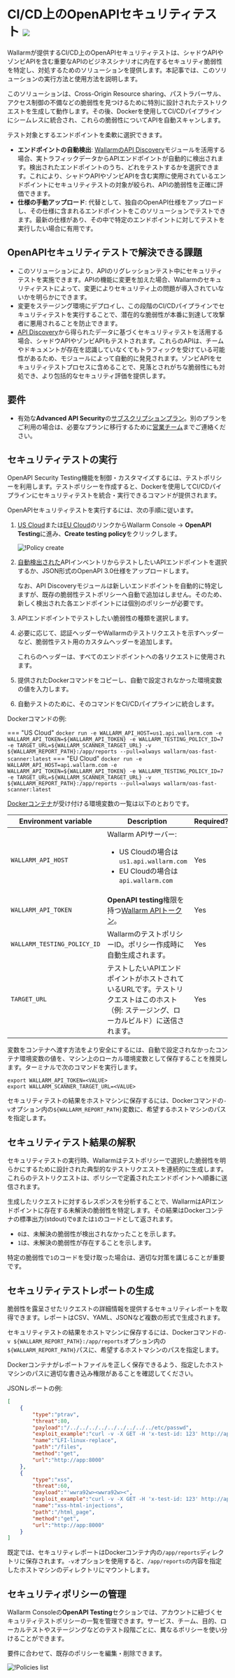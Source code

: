 # CI/CD上のOpenAPIセキュリティテスト <a href="../../about-wallarm/subscription-plans/#core-subscription-plans"><img src="../../images/api-security-tag.svg" style="border: none;"></a>

Wallarmが提供するCI/CD上のOpenAPIセキュリティテストは、シャドウAPIやゾンビAPIを含む重要なAPIのビジネスシナリオに内在するセキュリティ脆弱性を特定し、対処するためのソリューションを提供します。本記事では、このソリューションの実行方法と使用方法を説明します。

このソリューションは、Cross-Origin Resource sharing、パストラバーサル、アクセス制御の不備などの脆弱性を見つけるために特別に設計されたテストリクエストを生成して動作します。その後、Dockerを使用してCI/CDパイプラインにシームレスに統合され、これらの脆弱性についてAPIを自動スキャンします。

テスト対象とするエンドポイントを柔軟に選択できます。

* **エンドポイントの自動検出**: [WallarmのAPI Discovery](../api-discovery/overview.md)モジュールを活用する場合、実トラフィックデータからAPIエンドポイントが自動的に検出されます。検出されたエンドポイントのうち、どれをテストするかを選択できます。これにより、シャドウAPIやゾンビAPIを含む実際に使用されているエンドポイントにセキュリティテストの対象が絞られ、APIの脆弱性を正確に評価できます。
* **仕様の手動アップロード**: 代替として、独自のOpenAPI仕様をアップロードし、その仕様に含まれるエンドポイントをこのソリューションでテストできます。最新の仕様があり、その中で特定のエンドポイントに対してテストを実行したい場合に有用です。

## OpenAPIセキュリティテストで解決できる課題

* このソリューションにより、APIのリグレッションテスト中にセキュリティテストを実施できます。APIの機能に変更を加えた場合、Wallarmのセキュリティテストによって、変更によりセキュリティ上の問題が導入されていないかを明らかにできます。
* 変更をステージング環境にデプロイし、この段階のCI/CDパイプラインでセキュリティテストを実行することで、潜在的な脆弱性が本番に到達して攻撃者に悪用されることを防止できます。
* [API Discovery](../api-discovery/overview.md)から得られたデータに基づくセキュリティテストを活用する場合、シャドウAPIやゾンビAPIもテストされます。これらのAPIは、チームやドキュメントが存在を認識していなくてもトラフィックを受けている可能性があるため、モジュールによって自動的に発見されます。ゾンビAPIをセキュリティテストプロセスに含めることで、見落とされがちな脆弱性にも対処でき、より包括的なセキュリティ評価を提供します。

## 要件

* 有効な**Advanced API Security**の[サブスクリプションプラン](../about-wallarm/subscription-plans.md#core-subscription-plans)。別のプランをご利用の場合は、必要なプランに移行するために[営業チーム](mailto:sales@wallarm.com)までご連絡ください。

## セキュリティテストの実行

OpenAPI Security Testing機能を制御・カスタマイズするには、テストポリシーを利用します。テストポリシーを作成すると、Dockerを使用してCI/CDパイプラインにセキュリティテストを統合・実行できるコマンドが提供されます。

OpenAPIセキュリティテストを実行するには、次の手順に従います。

1. [US Cloud](https://us1.my.wallarm.com/security-testing)または[EU Cloud](https://my.wallarm.com/security-testing)のリンクからWallarm Console → **OpenAPI Testing**に進み、**Create testing policy**をクリックします。

    ![!Policy create](../images/user-guides/openapi-testing/create-testing-policy.png)
1. [自動検出された](../api-discovery/overview.md)APIインベントリからテストしたいAPIエンドポイントを選択するか、JSON形式のOpenAPI 3.0仕様をアップロードします。

    なお、API Discoveryモジュールは新しいエンドポイントを自動的に特定しますが、既存の脆弱性テストポリシーへ自動で追加はしません。そのため、新しく検出された各エンドポイントには個別のポリシーが必要です。
1. APIエンドポイントでテストしたい脆弱性の種類を選択します。
1. 必要に応じて、認証ヘッダーやWallarmのテストリクエストを示すヘッダーなど、脆弱性テスト用のカスタムヘッダーを追加します。

    これらのヘッダーは、すべてのエンドポイントへの各リクエストに使用されます。
1. 提供されたDockerコマンドをコピーし、自動で設定されなかった環境変数の値を入力します。
1. 自動テストのために、そのコマンドをCI/CDパイプラインに統合します。

Dockerコマンドの例:

=== "US Cloud"
    ```
    docker run -e WALLARM_API_HOST=us1.api.wallarm.com -e WALLARM_API_TOKEN=${WALLARM_API_TOKEN} -e WALLARM_TESTING_POLICY_ID=7 -e TARGET_URL=${WALLARM_SCANNER_TARGET_URL} -v ${WALLARM_REPORT_PATH}:/app/reports --pull=always wallarm/oas-fast-scanner:latest
    ```
=== "EU Cloud"
    ```
    docker run -e WALLARM_API_HOST=api.wallarm.com -e WALLARM_API_TOKEN=${WALLARM_API_TOKEN} -e WALLARM_TESTING_POLICY_ID=7 -e TARGET_URL=${WALLARM_SCANNER_TARGET_URL} -v ${WALLARM_REPORT_PATH}:/app/reports --pull=always wallarm/oas-fast-scanner:latest
    ```

[Dockerコンテナ](https://hub.docker.com/r/wallarm/oas-fast-scanner)が受け付ける環境変数の一覧は以下のとおりです。

Environment variable | Description| Required?
--- | ---- | ----
`WALLARM_API_HOST` | Wallarm APIサーバー:<ul><li>US Cloudの場合は`us1.api.wallarm.com`</li><li>EU Cloudの場合は`api.wallarm.com`</li></ul> | Yes
`WALLARM_API_TOKEN` | **OpenAPI testing**権限を持つ[Wallarm APIトークン](../user-guides/settings/api-tokens.md)。 | Yes
`WALLARM_TESTING_POLICY_ID` | WallarmのテストポリシーID。ポリシー作成時に自動生成されます。 | Yes
`TARGET_URL` | テストしたいAPIエンドポイントがホストされているURLです。テストリクエストはこのホスト（例: ステージング、ローカルビルド）に送信されます。 | Yes

変数をコンテナへ渡す方法をより安全にするには、自動で設定されなかったコンテナ環境変数の値を、マシン上のローカル環境変数として保存することを推奨します。ターミナルで次のコマンドを実行します。

```
export WALLARM_API_TOKEN=<VALUE>
export WALLARM_SCANNER_TARGET_URL=<VALUE>
```

セキュリティテストの結果をホストマシンに保存するには、Dockerコマンドの`-v`オプション内の`${WALLARM_REPORT_PATH}`変数に、希望するホストマシンのパスを指定します。

## セキュリティテスト結果の解釈

セキュリティテストの実行時、Wallarmはテストポリシーで選択した脆弱性を明らかにするために設計された典型的なテストリクエストを連続的に生成します。これらのテストリクエストは、ポリシーで定義されたエンドポイントへ順番に送信されます。

生成したリクエストに対するレスポンスを分析することで、WallarmはAPIエンドポイントに存在する未解決の脆弱性を特定します。その結果はDockerコンテナの標準出力(stdout)で`0`または`1`のコードとして返されます。

* `0`は、未解決の脆弱性が検出されなかったことを示します。
* `1`は、未解決の脆弱性が存在することを示します。

特定の脆弱性で`1`のコードを受け取った場合は、適切な対策を講じることが重要です。

## セキュリティテストレポートの生成

脆弱性を露呈させたリクエストの詳細情報を提供するセキュリティレポートを取得できます。レポートはCSV、YAML、JSONなど複数の形式で生成されます。

セキュリティテストの結果をホストマシンに保存するには、Dockerコマンドの`-v ${WALLARM_REPORT_PATH}:/app/reports`オプション内の`${WALLARM_REPORT_PATH}`パスに、希望するホストマシンのパスを指定します。

Dockerコンテナがレポートファイルを正しく保存できるよう、指定したホストマシンのパスに適切な書き込み権限があることを確認してください。

JSONレポートの例:

```json
[
    {
        "type":"ptrav",
        "threat":80,
        "payload":"/../../../../../../../../../etc/passwd",
        "exploit_example":"curl -v -X GET -H 'x-test-id: 123' http://app:8000/files?path=/../../../../../../../../../etc/passwd\n\n{\"file_contents\":\"root:x:0:0:root:/root:/bin/bash\\ndaemon:x:1:1:daemon:/usr/sbin:/usr/sbin/nologin\\n",
        "name":"LFI-linux-replace",
        "path":"/files",
        "method":"get",
        "url":"http://app:8000"
    },
    {
        "type":"xss",
        "threat":60,
        "payload":"'wwra92w><wwra92w><",
        "exploit_example":"curl -v -X GET -H 'x-test-id: 123' http://app:8000/html_page?query='wwra92w><wwra92w><\n\n<html><body>'wwra92w><wwra92w><</body></html>",
        "name":"xss-html-injections",
        "path":"/html_page",
        "method":"get",
        "url":"http://app:8000"
    }
]
```

既定では、セキュリティレポートはDockerコンテナ内の`/app/reports`ディレクトリに保存されます。`-v`オプションを使用すると、`/app/reports`の内容を指定したホストマシンのディレクトリにマウントします。

## セキュリティポリシーの管理

Wallarm Consoleの**OpenAPI Testing**セクションでは、アカウントに紐づくセキュリティテストポリシーの一覧を管理できます。サービス、チーム、目的、ローカルテストやステージングなどのテスト段階ごとに、異なるポリシーを使い分けることができます。

要件に合わせて、既存のポリシーを編集・削除できます。

![!Policies list](../images/user-guides/openapi-testing/testing-policies-list.png)